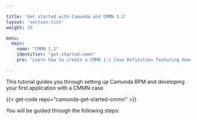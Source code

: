 ```yaml
---

title: 'Get started with Camunda and CMMN 1.1'
layout: 'section-list'
weight: 20

menu:
  main:
    name: "CMMN 1.1"
    identifier: "get-started-cmmn"
    pre: "Learn how to create a CMMN 1.1 Case Definition featuring Human Tasks, Sentries and Milestones. Package it as a web application and deploy it on Apache Tomcat Server."

---
```


This tutorial guides you through setting up Camunda BPM and developing your first application with a CMMN case.

{{< get-code repo="camunda-get-started-cmmn" >}}

You will be guided through the following steps:
